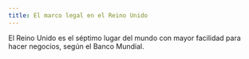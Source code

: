 ```yaml
---
title: El marco legal en el Reino Unido 
---
```


El Reino Unido es el séptimo lugar del mundo con mayor facilidad para hacer negocios, según el Banco Mundial. 
